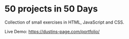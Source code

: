 # 50 projects in 50 Days

Collection of small exercises in HTML, JavaScript and CSS.

Live Demo: https://dustins-page.com/portfolio/
